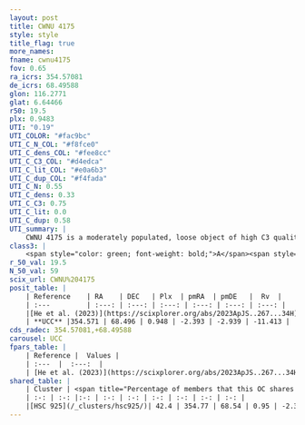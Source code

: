```yaml
---
layout: post
title: CWNU 4175
style: style
title_flag: true
more_names: 
fname: cwnu4175
fov: 0.65
ra_icrs: 354.57081
de_icrs: 68.49588
glon: 116.2771
glat: 6.64466
r50: 19.5
plx: 0.9483
UTI: "0.19"
UTI_COLOR: "#fac9bc"
UTI_C_N_COL: "#f8fce0"
UTI_C_dens_COL: "#fee8cc"
UTI_C_C3_COL: "#d4edca"
UTI_C_lit_COL: "#e0a6b3"
UTI_C_dup_COL: "#f4fada"
UTI_C_N: 0.55
UTI_C_dens: 0.33
UTI_C_C3: 0.75
UTI_C_lit: 0.0
UTI_C_dup: 0.58
UTI_summary: |
    CWNU 4175 is a moderately populated, loose object of high C3 quality. It was recently reported in the literature.<br><br>This is likely a unique object, which shares a moderate percentage of members with at least one previously reported entry.
class3: |
    <span style="color: green; font-weight: bold;">A</span><span style="color: #FFC300; font-weight: bold;">B</span>
r_50_val: 19.5
N_50_val: 59
scix_url: CWNU%204175
posit_table: |
    | Reference    | RA    | DEC   | Plx  | pmRA  | pmDE   |  Rv  |
    | :---         | :---: | :---: | :---: | :---: | :---: | :---: |
    |[He et al. (2023)](https://scixplorer.org/abs/2023ApJS..267...34H) | 354.603 | 68.525 | 0.948 | -2.405 | -2.942 | -3.3 |
    | **UCC** |354.571 | 68.496 | 0.948 | -2.393 | -2.939 | -11.413 | 
cds_radec: 354.57081,+68.49588
carousel: UCC
fpars_table: |
    | Reference |  Values |
    | :---  |  :---:  |
    | [He et al. (2023)](https://scixplorer.org/abs/2023ApJS..267...34H) | `A0=2.55, m-M=10.05, logA=7.1` |
shared_table: |
    | Cluster | <span title="Percentage of members that this OC shares with the ones listed">%</span>   | RA   | DEC   | Plx   | pmRA  | pmDE  | Rv | UTI |
    | :-: | :-: |:-: | :-: | :-: | :-: | :-: | :-: | :-: |
    |[HSC 925](/_clusters/hsc925/)| 42.4 | 354.77 | 68.54 | 0.95 | -2.38 | -2.92 | -6.44 |0.32 |
---
```


